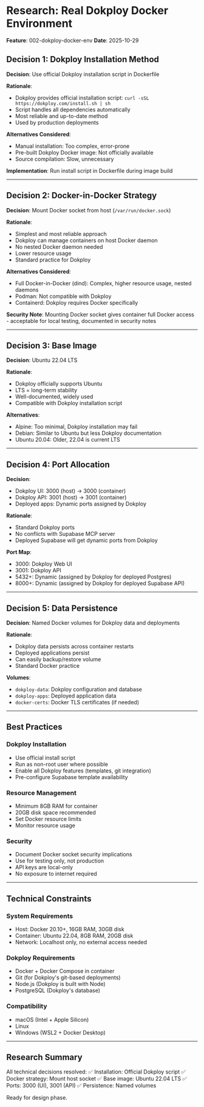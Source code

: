 # Research: Real Dokploy Docker Environment

**Feature**: 002-dokploy-docker-env
**Date**: 2025-10-29

## Decision 1: Dokploy Installation Method

**Decision**: Use official Dokploy installation script in Dockerfile

**Rationale**:
- Dokploy provides official installation script: `curl -sSL https://dokploy.com/install.sh | sh`
- Script handles all dependencies automatically
- Most reliable and up-to-date method
- Used by production deployments

**Alternatives Considered**:
- Manual installation: Too complex, error-prone
- Pre-built Dokploy Docker image: Not officially available
- Source compilation: Slow, unnecessary

**Implementation**: Run install script in Dockerfile during image build

---

## Decision 2: Docker-in-Docker Strategy

**Decision**: Mount Docker socket from host (`/var/run/docker.sock`)

**Rationale**:
- Simplest and most reliable approach
- Dokploy can manage containers on host Docker daemon
- No nested Docker daemon needed
- Lower resource usage
- Standard practice for Dokploy

**Alternatives Considered**:
- Full Docker-in-Docker (dind): Complex, higher resource usage, nested daemons
- Podman: Not compatible with Dokploy
- Containerd: Dokploy requires Docker specifically

**Security Note**: Mounting Docker socket gives container full Docker access - acceptable for local testing, documented in security notes

---

## Decision 3: Base Image

**Decision**: Ubuntu 22.04 LTS

**Rationale**:
- Dokploy officially supports Ubuntu
- LTS = long-term stability
- Well-documented, widely used
- Compatible with Dokploy installation script

**Alternatives**:
- Alpine: Too minimal, Dokploy installation may fail
- Debian: Similar to Ubuntu but less Dokploy documentation
- Ubuntu 20.04: Older, 22.04 is current LTS

---

## Decision 4: Port Allocation

**Decision**:
- Dokploy UI: 3000 (host) → 3000 (container)
- Dokploy API: 3001 (host) → 3001 (container)
- Deployed apps: Dynamic ports assigned by Dokploy

**Rationale**:
- Standard Dokploy ports
- No conflicts with Supabase MCP server
- Deployed Supabase will get dynamic ports from Dokploy

**Port Map**:
- 3000: Dokploy Web UI
- 3001: Dokploy API
- 5432+: Dynamic (assigned by Dokploy for deployed Postgres)
- 8000+: Dynamic (assigned by Dokploy for deployed Supabase API)

---

## Decision 5: Data Persistence

**Decision**: Named Docker volumes for Dokploy data and deployments

**Rationale**:
- Dokploy data persists across container restarts
- Deployed applications persist
- Can easily backup/restore volume
- Standard Docker practice

**Volumes**:
- `dokploy-data`: Dokploy configuration and database
- `dokploy-apps`: Deployed application data
- `docker-certs`: Docker TLS certificates (if needed)

---

## Best Practices

### Dokploy Installation
- Use official install script
- Run as non-root user where possible
- Enable all Dokploy features (templates, git integration)
- Pre-configure Supabase template availability

### Resource Management
- Minimum 8GB RAM for container
- 20GB disk space recommended
- Set Docker resource limits
- Monitor resource usage

### Security
- Document Docker socket security implications
- Use for testing only, not production
- API keys are local-only
- No exposure to internet required

---

## Technical Constraints

### System Requirements
- Host: Docker 20.10+, 16GB RAM, 30GB disk
- Container: Ubuntu 22.04, 8GB RAM, 20GB disk
- Network: Localhost only, no external access needed

### Dokploy Requirements
- Docker + Docker Compose in container
- Git (for Dokploy's git-based deployments)
- Node.js (Dokploy is built with Node)
- PostgreSQL (Dokploy's database)

### Compatibility
- macOS (Intel + Apple Silicon)
- Linux
- Windows (WSL2 + Docker Desktop)

---

## Research Summary

All technical decisions resolved:
✅ Installation: Official Dokploy script
✅ Docker strategy: Mount host socket
✅ Base image: Ubuntu 22.04 LTS
✅ Ports: 3000 (UI), 3001 (API)
✅ Persistence: Named volumes

Ready for design phase.
